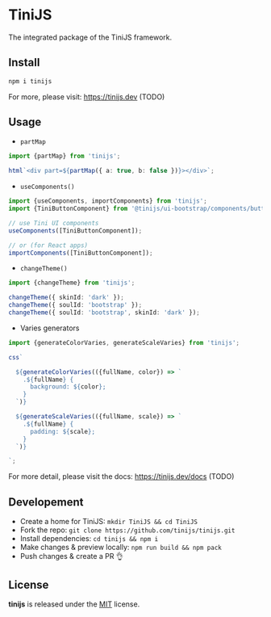 # TiniJS 

The integrated package of the TiniJS framework.

## Install

```sh
npm i tinijs
```

For more, please visit: <https://tinijs.dev> (TODO)

## Usage

- `partMap`

```ts
import {partMap} from 'tinijs';

html`<div part=${partMap({ a: true, b: false })}></div>`;
```

- `useComponents()`

```ts
import {useComponents, importComponents} from 'tinijs';
import {TiniButtonComponent} from '@tinijs/ui-bootstrap/components/button';

// use Tini UI components
useComponents([TiniButtonComponent]);

// or (for React apps)
importComponents([TiniButtonComponent]);
```

- `changeTheme()`

```ts
import {changeTheme} from 'tinijs';

changeTheme({ skinId: 'dark' });
changeTheme({ soulId: 'bootstrap' });
changeTheme({ soulId: 'bootstrap', skinId: 'dark' });
```

- Varies generators

```ts
import {generateColorVaries, generateScaleVaries} from 'tinijs';

css`

  ${generateColorVaries(({fullName, color}) => `
    .${fullName} {
      background: ${color};
    }
  `)}

  ${generateScaleVaries(({fullName, scale}) => `
    .${fullName} {
      padding: ${scale};
    }
  `)}

`;
```

For more detail, please visit the docs: <https://tinijs.dev/docs> (TODO)

## Developement

- Create a home for TiniJS: `mkdir TiniJS && cd TiniJS`
- Fork the repo: `git clone https://github.com/tinijs/tinijs.git`
- Install dependencies: `cd tinijs && npm i`
- Make changes & preview locally: `npm run build && npm pack`
- Push changes & create a PR 👌

## License

**tinijs** is released under the [MIT](https://github.com/tinijs/tinijs/blob/master/LICENSE) license.
